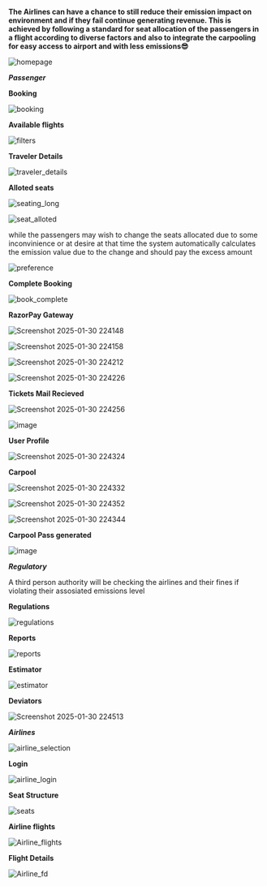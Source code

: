 **The Airlines can have a chance to still reduce their emission impact on environment and if they fail continue generating revenue. This is achieved by following a standard for seat allocation of the passengers
in a flight according to diverse factors and also to integrate the carpooling for easy access to airport and with less emissions😎**

![homepage](https://github.com/user-attachments/assets/0e9ba8a8-04ea-4d23-8991-27294fe30ba9)

***Passenger***

**Booking**

![booking](https://github.com/user-attachments/assets/d5333839-560d-4ecb-acf8-e9285912b5aa)

**Available flights**

![filters](https://github.com/user-attachments/assets/43830aee-fb33-4fee-a14c-beac19d7953f)

**Traveler Details**

![traveler_details](https://github.com/user-attachments/assets/cb64b0d3-3e91-40eb-99ee-d8ef2acf22d0)

**Alloted seats**

![seating_long](https://github.com/user-attachments/assets/a96c88aa-74b1-4a2d-b3f3-5d278aaa036a)

![seat_alloted](https://github.com/user-attachments/assets/087e515c-f170-4d03-90ff-579e8989a27c)

while the passengers may wish to change the seats allocated due to some inconvinience or at desire at that time the system automatically calculates the emission value due
to the change and should pay the excess amount 

![preference](https://github.com/user-attachments/assets/39acf41e-df31-48b7-82fb-20600079e3fe)

**Complete Booking**

![book_complete](https://github.com/user-attachments/assets/c58ac925-56d3-42fc-8474-25cc736f41d6)


**RazorPay Gateway**

![Screenshot 2025-01-30 224148](https://github.com/user-attachments/assets/fc675c42-6987-4616-9138-fe5f8c560eb9)

![Screenshot 2025-01-30 224158](https://github.com/user-attachments/assets/e814cc15-4919-4622-9852-eee13ec085ae)

![Screenshot 2025-01-30 224212](https://github.com/user-attachments/assets/f1c8fad3-c24e-403e-aa84-95e3107b2864)

![Screenshot 2025-01-30 224226](https://github.com/user-attachments/assets/668673c4-5bf2-4640-a921-052f42b1b9b3)


**Tickets Mail Recieved**

![Screenshot 2025-01-30 224256](https://github.com/user-attachments/assets/beed0deb-4167-482c-bffb-ca609a6b4c4b)

![image](https://github.com/user-attachments/assets/1200a162-980e-4264-84be-939c9d692e8b)


**User Profile**

![Screenshot 2025-01-30 224324](https://github.com/user-attachments/assets/fec668a8-ec1b-4dab-87bc-70c130d3c121)

**Carpool**

![Screenshot 2025-01-30 224332](https://github.com/user-attachments/assets/477c8c68-41f0-4a4c-913f-66dfc2d4ec0e)

![Screenshot 2025-01-30 224352](https://github.com/user-attachments/assets/48a979e5-d6b1-4c92-9084-31b0da67fde2)

![Screenshot 2025-01-30 224344](https://github.com/user-attachments/assets/222e51cd-2c31-476f-abd3-84a425548c70)

**Carpool Pass generated**

![image](https://github.com/user-attachments/assets/f3051e62-fd7f-45b6-8b4f-7eebcc0f6bc1)


***Regulatory***

A third person authority will be checking the airlines and their fines if violating their assosiated emissions level

**Regulations**

![regulations](https://github.com/user-attachments/assets/37eb18a3-afba-4cba-926f-826c5dfec2e2)

**Reports**

![reports](https://github.com/user-attachments/assets/f06a1092-0a02-4d03-8e5a-e5571a2ace4e)

**Estimator**

![estimator](https://github.com/user-attachments/assets/a274638d-f17b-4462-ab15-f2583d839d02)

**Deviators**

![Screenshot 2025-01-30 224513](https://github.com/user-attachments/assets/4222dbd0-203d-408d-9f7f-22c1c14d61e5)

***Airlines***

![airline_selection](https://github.com/user-attachments/assets/6bc1e419-2802-48f3-8411-af45c2e2972e)

**Login**

![airline_login](https://github.com/user-attachments/assets/cdf15ae2-274d-486e-ad5a-63c9eca99482)

**Seat Structure**

![seats](https://github.com/user-attachments/assets/ecc8de11-144a-4988-a225-a5e2f5da5903)

**Airline flights**

![Airline_flights](https://github.com/user-attachments/assets/4ff69cdf-e484-4a44-a1a2-036f52584768)

**Flight Details**

![Airline_fd](https://github.com/user-attachments/assets/4a9ccb60-873b-4f16-b70d-c9218510debc)























